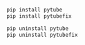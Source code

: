 ```bash
pip install pytube
pip install pytubefix
```

```bash
pip uninstall pytube
pip uninstall pytubefix
```

